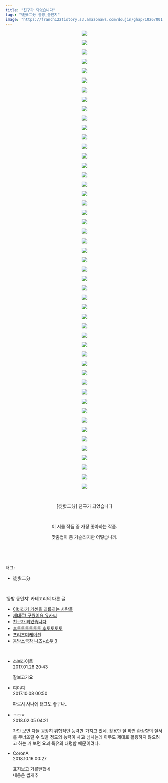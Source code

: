 ```yaml
---
title: "친구가 되었습니다"
tags: "徒歩二分 동방_동인지"
image: "https://franch122tistory.s3.amazonaws.com/doujin/ghap/1026/001.jpg"
---
```

<div class="article">
<p style="text-align: center; clear: none; float: none;"><img src="{{ site.imgserver8 }}/ghap/1026/001.jpg"/></p>
<p style="text-align: center; clear: none; float: none;"><img src="{{ site.imgserver8 }}/ghap/1026/002.jpg"/></p>
<p style="text-align: center; clear: none; float: none;"><img src="{{ site.imgserver8 }}/ghap/1026/003.jpg"/></p>
<p style="text-align: center; clear: none; float: none;"><img src="{{ site.imgserver8 }}/ghap/1026/004.jpg"/></p>
<p style="text-align: center; clear: none; float: none;"><img src="{{ site.imgserver8 }}/ghap/1026/005.jpg"/></p>
<p style="text-align: center; clear: none; float: none;"><img src="{{ site.imgserver8 }}/ghap/1026/006.jpg"/></p>
<p style="text-align: center; clear: none; float: none;"><img src="{{ site.imgserver8 }}/ghap/1026/007.jpg"/></p>
<p style="text-align: center; clear: none; float: none;"><img src="{{ site.imgserver8 }}/ghap/1026/008.jpg"/></p>
<p style="text-align: center; clear: none; float: none;"><img src="{{ site.imgserver8 }}/ghap/1026/009.jpg"/></p>
<p style="text-align: center; clear: none; float: none;"><img src="{{ site.imgserver8 }}/ghap/1026/010.jpg"/></p>
<p style="text-align: center; clear: none; float: none;"><img src="{{ site.imgserver8 }}/ghap/1026/011.jpg"/></p>
<p style="text-align: center; clear: none; float: none;"><img src="{{ site.imgserver8 }}/ghap/1026/012.jpg"/></p>
<p style="text-align: center; clear: none; float: none;"><img src="{{ site.imgserver8 }}/ghap/1026/013.jpg"/></p>
<p style="text-align: center; clear: none; float: none;"><img src="{{ site.imgserver8 }}/ghap/1026/014.jpg"/></p>
<p style="text-align: center; clear: none; float: none;"><img src="{{ site.imgserver8 }}/ghap/1026/015.jpg"/></p>
<p style="text-align: center; clear: none; float: none;"><img src="{{ site.imgserver8 }}/ghap/1026/016.jpg"/></p>
<p style="text-align: center; clear: none; float: none;"><img src="{{ site.imgserver8 }}/ghap/1026/017.jpg"/></p>
<p style="text-align: center; clear: none; float: none;"><img src="{{ site.imgserver8 }}/ghap/1026/018.jpg"/></p>
<p style="text-align: center; clear: none; float: none;"><img src="{{ site.imgserver8 }}/ghap/1026/019.jpg"/></p>
<p style="text-align: center; clear: none; float: none;"><img src="{{ site.imgserver8 }}/ghap/1026/020.jpg"/></p>
<p style="text-align: center; clear: none; float: none;"><img src="{{ site.imgserver8 }}/ghap/1026/021.jpg"/></p>
<p style="text-align: center; clear: none; float: none;"><img src="{{ site.imgserver8 }}/ghap/1026/022.jpg"/></p>
<p style="text-align: center; clear: none; float: none;"><img src="{{ site.imgserver8 }}/ghap/1026/023.jpg"/></p>
<p style="text-align: center; clear: none; float: none;"><img src="{{ site.imgserver8 }}/ghap/1026/024.jpg"/></p>
<p style="text-align: center; clear: none; float: none;"><img src="{{ site.imgserver8 }}/ghap/1026/025.jpg"/></p>
<p style="text-align: center; clear: none; float: none;"><img src="{{ site.imgserver8 }}/ghap/1026/026.jpg"/></p>
<p style="text-align: center; clear: none; float: none;"><img src="{{ site.imgserver8 }}/ghap/1026/027.jpg"/></p>
<p style="text-align: center; clear: none; float: none;"><img src="{{ site.imgserver8 }}/ghap/1026/028.jpg"/></p>
<p style="text-align: center; clear: none; float: none;"><img src="{{ site.imgserver8 }}/ghap/1026/029.jpg"/></p>
<p style="text-align: center; clear: none; float: none;"><img src="{{ site.imgserver8 }}/ghap/1026/030.jpg"/></p>
<p style="text-align: center; clear: none; float: none;"><img src="{{ site.imgserver8 }}/ghap/1026/031.jpg"/></p>
<p style="text-align: center; clear: none; float: none;"><img src="{{ site.imgserver8 }}/ghap/1026/032.jpg"/></p>
<p style="text-align: center; clear: none; float: none;"><img src="{{ site.imgserver8 }}/ghap/1026/033.jpg"/></p>
<p style="text-align: center; clear: none; float: none;"><img src="{{ site.imgserver8 }}/ghap/1026/034.jpg"/></p>
<p style="text-align: center; clear: none; float: none;"><img src="{{ site.imgserver8 }}/ghap/1026/035.jpg"/></p>
<p style="text-align: center; clear: none; float: none;"><img src="{{ site.imgserver8 }}/ghap/1026/036.jpg"/></p>
<p style="text-align: center; clear: none; float: none;"><img src="{{ site.imgserver8 }}/ghap/1026/037.jpg"/></p>
<p style="text-align: center; clear: none; float: none;"><img src="{{ site.imgserver8 }}/ghap/1026/038.jpg"/></p>
<p style="text-align: center; clear: none; float: none;"><img src="{{ site.imgserver8 }}/ghap/1026/039.jpg"/></p>
<p style="text-align: center; clear: none; float: none;"><img src="{{ site.imgserver8 }}/ghap/1026/040.jpg"/></p>
<p style="text-align: center; clear: none; float: none;"><img src="{{ site.imgserver8 }}/ghap/1026/041.jpg"/></p>
<p style="text-align: center; clear: none; float: none;"><img src="{{ site.imgserver8 }}/ghap/1026/042.jpg"/></p>
<p style="text-align: center; clear: none; float: none;"><img src="{{ site.imgserver8 }}/ghap/1026/043.jpg"/></p>
<p style="text-align: center; clear: none; float: none;"><img src="{{ site.imgserver8 }}/ghap/1026/044.jpg"/></p>
<p style="text-align: center; clear: none; float: none;"><img src="{{ site.imgserver8 }}/ghap/1026/045.jpg"/></p>
<p style="text-align: center; clear: none; float: none;"><img src="{{ site.imgserver8 }}/ghap/1026/046.jpg"/></p>
<p style="text-align: center; clear: none; float: none;"><img src="{{ site.imgserver8 }}/ghap/1026/047.jpg"/></p>
<p style="text-align: center; clear: none; float: none;"><img src="{{ site.imgserver8 }}/ghap/1026/048.jpg"/></p>
<p style="text-align: center; clear: none; float: none;"><img src="{{ site.imgserver8 }}/ghap/1026/049.jpg"/></p>
<p style="text-align: center; clear: none; float: none;"><br/></p>
<p style="text-align: center; clear: none; float: none;">[徒歩二分] 친구가 되었습니다</p>
<p style="text-align: center; clear: none; float: none;"><br/></p>
<p style="text-align: center; clear: none; float: none;">이 서클 작품 중 가장 좋아하는 작품.</p>
<p style="text-align: center; clear: none; float: none;">맞춤법이 좀 거슬리지만 어떻습니까.</p>
<p><br/></p>
</div><br/>
<div class="tagTrail">
<p>태그: </p>
<ul>
<li>徒歩二分</li>
</ul>
</div><br/>
<div class="another">
<p>'동방 동인지' 카테고리의 다른 글</p>
<ul>
<li><a href="/ghap_1034">이바라키 카센을 괴롭히는 사람들</a></li>
<li><a href="/ghap_1033">제대로! 구웠어요 유카씨</a></li>
<li><a href="/ghap_1026">친구가 되었습니다</a></li>
<li><a href="/ghap_1025">후토토토토토토 후토토토토</a></li>
<li><a href="/ghap_1024">프리즈미케이션</a></li>
<li><a href="/ghap_1023">동방소극장 나즈+쇼우 3</a></li>
</ul>
</div><br/>
<div class="cb_module cb_fluid">
<div class="cb_wrt cb_profile">
<div class="comment">
<ul>
<li class="cb_thumb_off" id="comment14902017">
<div class="cb_comment_area">
<div class="cb_info_area">
<div class="cb_section">
<span class="cb_nick_name">소브라이트</span>
</div>
<div class="cb_section">
<span class="cb_date">2017.01.28 20:43 </span>
</div>
</div>
<div class="cb_dsc_comment">
<p class="cb_dsc">
											잘보고가요
										</p>
</div>
</div></li>
<li class="cb_thumb_off" id="comment15099541">
<div class="cb_comment_area">
<div class="cb_info_area">
<div class="cb_section">
<span class="cb_nick_name">여야여</span>
</div>
<div class="cb_section">
<span class="cb_date">2017.10.08 00:50 </span>
</div>
</div>
<div class="cb_dsc_comment">
<p class="cb_dsc">
											파르시 사나에 태그도 좋구나..
										</p>
</div>
</div></li>
<li class="cb_thumb_off" id="comment15192050">
<div class="cb_comment_area">
<div class="cb_info_area">
<div class="cb_section">
<span class="cb_nick_name">ㄱㅁㅎ</span>
</div>
<div class="cb_section">
<span class="cb_date">2018.02.05 04:21 </span>
</div>
</div>
<div class="cb_dsc_comment">
<p class="cb_dsc">
											가만 보면 다들 굉장히 위협적인 능력만 가지고 있네. 활용만 잘 하면 환상향의 질서를 무너뜨릴 수 있을 정도의 능력이 차고 넘치는데 아무도 제대로 활용하지 않으려고 하는 거 보면 요괴 특유의 태평함 때문이려나.
										</p>
</div>
</div></li>
<li class="cb_thumb_off" id="comment15356087">
<div class="cb_comment_area">
<div class="cb_info_area">
<div class="cb_section">
<span class="cb_nick_name">CoronA</span>
</div>
<div class="cb_section">
<span class="cb_date">2018.10.16 00:27 </span>
</div>
</div>
<div class="cb_dsc_comment">
<p class="cb_dsc">
											표지보고 거를뻔했네<br/>
내용은 씹개추
										</p>
</div>
</div></li>
</ul>
</div>
</div><!-- commentList close -->
</div><br/>
